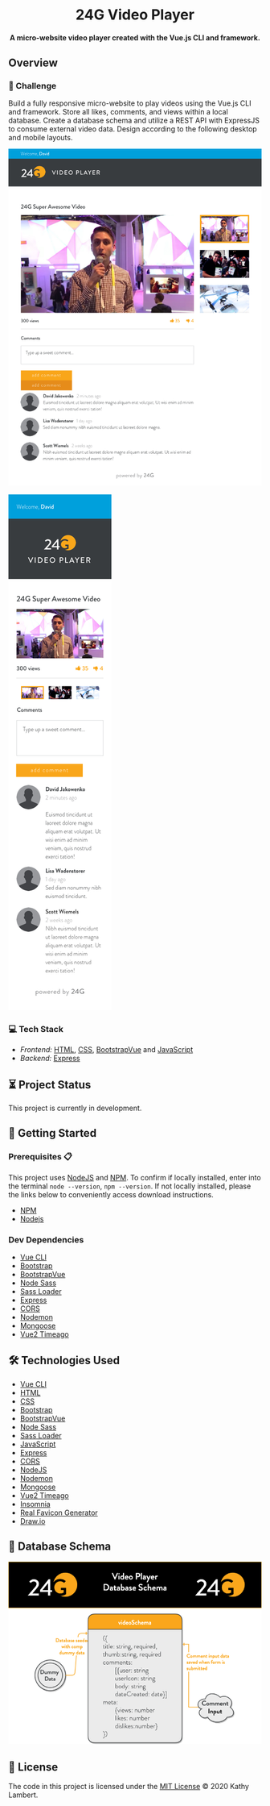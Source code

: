 <h1 align="center">
  <img src="" alt="" /> 24G Video Player
    <img src="" alt="" />
</h1>
<h4 align="center">
 A  micro-website video player created with the Vue.js CLI and framework.
</h4>

## Overview

### 💪 Challenge

Build a fully responsive micro-website to play videos using the Vue.js CLI and framework. Store all likes, comments, and views within a local database. Create a database schema and utilize a REST API with ExpressJS to consume external video data. Design according to the following desktop and mobile layouts.

![Desktop Layouts](https://github.com/CodeMeKathy/24G-Video-Player/blob/master/client/src/assets/comp_desktop.png?raw=true 'Desktop Layouts')

![Mobile Layouts](https://github.com/CodeMeKathy/24G-Video-Player/blob/master/client/src/assets/comp_mobile.png?raw=true 'Mobile Layouts')

### 💻 Tech Stack

- _Frontend:_ [HTML](https://www.w3.org/TR/html52/), [CSS](https://www.w3.org/Style/CSS/), [BootstrapVue](https://bootstrap-vue.org) and [JavaScript](https://www.javascript.com/)
- _Backend:_ [Express](https://www.express.com/)

## ⏳ Project Status

This project is currently in development.

## 🚀 Getting Started

### Prerequisites 📋

This project uses [NodeJS](http://nodejs.org) and [NPM](https://npmjs.com). To confirm if locally installed, enter into the terminal `node --version`, `npm --version`. If not locally installed, please the links below to conveniently access download instructions.

- [NPM](https://docs.npmjs.com/downloading-and-installing-node-js-and-npm)
- [Nodejs](https://nodejs.org/en/download/)

### Dev Dependencies

- [Vue CLI](https://cli.vuejs.org)
- [Bootstrap](https://getbootstrap.com)
- [BootstrapVue](https://bootstrap-vue.org)
- [Node Sass](https://www.npmjs.com/package/node-sass)
- [Sass Loader](https://www.npmjs.com/package/sass-loader)
- [Express](https://www.npmjs.com/package/express)
- [CORS](https://www.npmjs.com/package/cors)
- [Nodemon](https://nodemon.io)
- [Mongoose](https://mongoosejs.com/)
- [Vue2 Timeago](https://github.com/runkids/vue2-timeago)

## 🛠️ Technologies Used

- [Vue CLI](https://cli.vuejs.org)
- [HTML](https://www.w3.org/TR/html52/)
- [CSS](https://www.w3.org/Style/CSS/)
- [Bootstrap](https://getbootstrap.com)
- [BootstrapVue](https://bootstrap-vue.org)
- [Node Sass](https://www.npmjs.com/package/node-sass)
- [Sass Loader](https://www.npmjs.com/package/sass-loader)
- [JavaScript](https://www.javascript.com/)
- [Express](https://www.express.com/)
- [CORS](https://www.npmjs.com/package/cors)
- [NodeJS](https://nodejs.org/)
- [Nodemon](https://nodemon.io)
- [Mongoose](https://mongoosejs.com/)
- [Vue2 Timeago](https://github.com/runkids/vue2-timeago)
- [Insomnia](https://insomnia.rest)
- [Real Favicon Generator](https://realfavicongenerator.net)
- [Draw.io](https://draw.io)

## 📄 Database Schema

![Mobile Layouts](https://github.com/CodeMeKathy/24G-Video-Player/blob/master/client/src/assets/24G%20Video%20Player%20DB%20Schema.png?raw=true 'Database Video Schema')

## 📄 License

The code in this project is licensed under the [MIT License](LICENSE.md) © 2020 Kathy Lambert.
